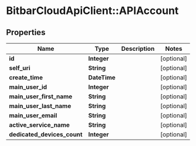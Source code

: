 # BitbarCloudApiClient::APIAccount

## Properties
Name | Type | Description | Notes
------------ | ------------- | ------------- | -------------
**id** | **Integer** |  | [optional] 
**self_uri** | **String** |  | [optional] 
**create_time** | **DateTime** |  | [optional] 
**main_user_id** | **Integer** |  | [optional] 
**main_user_first_name** | **String** |  | [optional] 
**main_user_last_name** | **String** |  | [optional] 
**main_user_email** | **String** |  | [optional] 
**active_service_name** | **String** |  | [optional] 
**dedicated_devices_count** | **Integer** |  | [optional] 


